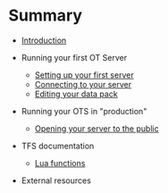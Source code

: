 # Summary

* [Introduction](README.md)

* Running your first OT Server

  * [Setting up your first server](setting-up-a-server.md)
  * [Connecting to your server](connecting-to-your-server.md)
  * [Editing your data pack](editing-your-data-pack.md)

* Running your OTS in "production"
  * [Opening your server to the public](opening-your-server-to-the-public.md)
* TFS documentation
  * [Lua functions](/tfs/lua_functions.md)
* External resources



